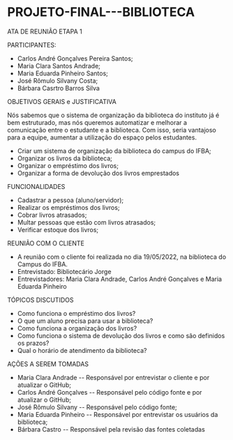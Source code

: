 # PROJETO-FINAL---BIBLIOTECA

ATA DE REUNIÃO
ETAPA 1

PARTICIPANTES:
- Carlos André Gonçalves Pereira Santos;
- Maria Clara Santos Andrade;
- Maria Eduarda Pinheiro Santos;
- José Rômulo Silvany Costa;
- Bárbara Casrtro Barros Silva

OBJETIVOS GERAIS e JUSTIFICATIVA

Nós sabemos que o sistema de organização da biblioteca do instituto já é bem estruturado, mas nós queremos automatizar e melhorar a comunicação entre o estudante e a biblioteca. Com isso, seria vantajoso para a equipe, aumentar a utilização do espaço pelos estudantes.
- Criar um sistema de organização da biblioteca do campus do IFBA;
- Organizar os livros da biblioteca;
- Organizar o empréstimo dos livros;
- Organizar a forma de devolução dos livros emprestados

FUNCIONALIDADES
- Cadastrar a pessoa (aluno/servidor);
- Realizar os empréstimos dos livros;
- Cobrar livros atrasados;
- Multar pessoas que estão com livros atrasados;
- Verificar estoque dos livros;

REUNIÃO COM O CLIENTE
- A reunião com o cliente foi realizada no dia 19/05/2022, na biblioteca do Campus do IFBA. 
- Entrevistado: Bibliotecário Jorge
- Entrevistadores: Maria Clara Andrade, Carlos André Gonçalves e Maria Eduarda Pinheiro

TÓPICOS DISCUTIDOS
- Como funciona o empréstimo dos livros?
- O que um aluno precisa para usar a biblioteca?
- Como funciona a organização dos livros?
- Como funciona o sistema de devolução dos livros e como são definidos os prazos?
- Qual o horário de atendimento da biblioteca?

AÇÕES A SEREM TOMADAS
* Maria Clara Andrade -- Responsável por entrevistar o cliente e por atualizar o GitHub;
* Carlos André Gonçalves -- Responsável pelo código fonte e por atualizar o GitHub;
* José Rômulo Silvany -- Responsável pelo código fonte;
* Maria Eduarda Pinheiro -- Responsável por entrevistar os usuários da biblioteca;
* Bárbara Castro -- Responsável pela revisão das fontes coletadas
